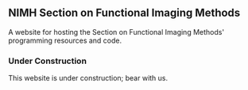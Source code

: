 ## NIMH Section on Functional Imaging Methods
A website for hosting the Section on Functional Imaging Methods' programming
resources and code.

### Under Construction
This website is under construction; bear with us.

